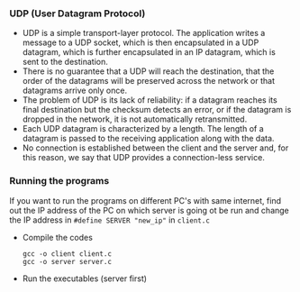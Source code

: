 ### UDP (User Datagram Protocol)
- UDP is a simple transport-layer protocol. The application writes a message to a UDP socket, which is then encapsulated in a UDP datagram, which is further encapsulated in an IP datagram, which is sent to the destination.
- There is no guarantee that a UDP will reach the destination, that the order of the datagrams will be preserved across the network or that datagrams arrive only once.
- The problem of UDP is its lack of reliability: if a datagram reaches its final destination but the checksum detects an error, or if the datagram is dropped in the network, it is not automatically retransmitted.
- Each UDP datagram is characterized by a length. The length of a datagram is passed to the receiving application along with the data.
- No connection is established between the client and the server and, for this reason, we say that UDP provides a connection-less service.

### Running the programs
If you  want to run the programs on different PC's with same internet, find out the IP address of the PC on which server is going ot be run and change the IP address in ```#define SERVER "new_ip"``` in ```client.c```
- Compile the codes

  ```gcc -o client client.c```<br>
  ```gcc -o server server.c```

- Run the executables (server first)

